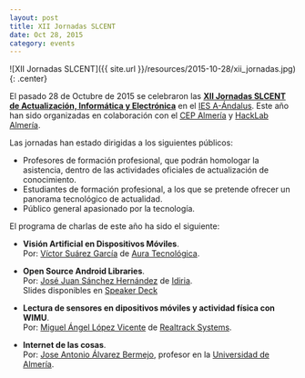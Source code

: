 ```yaml
---
layout: post
title: XII Jornadas SLCENT
date: Oct 28, 2015
category: events
---
```


![XII Jornadas SLCENT]({{ site.url }}/resources/2015-10-28/xii_jornadas.jpg){: .center}

El pasado 28 de Octubre de 2015 se celebraron las **[XII Jornadas SLCENT de Actualización, Informática y Electrónica][1]** en el [IES A-Ándalus][2]. Este año han sido organizadas en colaboración con el [CEP Almería][3] y [HackLab Almería][4]. 

Las jornadas han estado dirigidas a los siguientes públicos:

* Profesores de formación profesional, que podrán homologar la asistencia, dentro de las actividades oficiales de actualización de conocimiento.
* Estudiantes de formación profesional, a los que se pretende ofrecer un panorama tecnológico de actualidad.
* Público general apasionado por la tecnología.

El programa de charlas de este año ha sido el siguiente:

* **Visión Artificial en Dispositivos Móviles**.  
  Por: [Víctor Suárez García][5] de [Aura Tecnológica][6].

* **Open Source Android Libraries**.  
  Por: [José Juan Sánchez Hernández][7] de [Idiria][8].  
  Slides disponibles en [Speaker Deck][13] 

* **Lectura de sensores en dipositivos móviles y actividad física con WIMU**.  
  Por: [Miguel Ángel López Vicente][9] de [Realtrack Systems][10].

* **Internet de las cosas**.  
  Por: [Jose Antonio Álvarez Bermejo][11], profesor en la [Universidad de Almería][12].

[1]: http://hacklabalmeria.net/actividades/2015/10/28/xii-jornadas-slcent.html
[2]: http://www.iesalandalus.org
[3]: http://www.cepalmeria.org
[4]: http://hacklabalmeria.net
[5]: https://twitter.com/zerasul
[6]: http://auratecnologica.com
[7]: https://twitter.com/josejuansanchez
[8]: http://idiria.com
[9]: https://twitter.com/MiguelAngel_LV
[10]: http://www.realtracksystems.com
[11]: https://twitter.com/jaberme
[12]: http://www.ual.es
[13]: https://speakerdeck.com/josejuansanchez/open-source-android-libraries